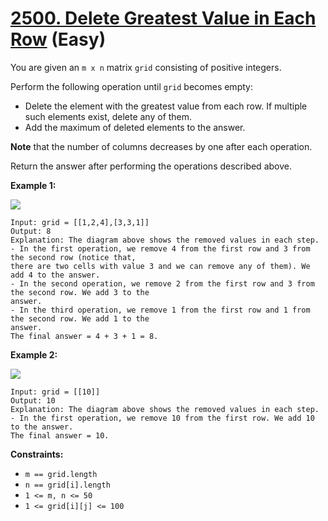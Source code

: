 # [2500. Delete Greatest Value in Each Row][link] (Easy)

[link]: https://leetcode.com/problems/delete-greatest-value-in-each-row/

You are given an `m x n` matrix `grid` consisting of positive integers.

Perform the following operation until `grid` becomes empty:

- Delete the element with the greatest value from each row. If multiple such elements exist, delete
any of them.
- Add the maximum of deleted elements to the answer.

**Note** that the number of columns decreases by one after each operation.

Return the answer after performing the operations described above.

**Example 1:**

![](https://assets.leetcode.com/uploads/2022/10/19/q1ex1.jpg)

```
Input: grid = [[1,2,4],[3,3,1]]
Output: 8
Explanation: The diagram above shows the removed values in each step.
- In the first operation, we remove 4 from the first row and 3 from the second row (notice that,
there are two cells with value 3 and we can remove any of them). We add 4 to the answer.
- In the second operation, we remove 2 from the first row and 3 from the second row. We add 3 to the
answer.
- In the third operation, we remove 1 from the first row and 1 from the second row. We add 1 to the
answer.
The final answer = 4 + 3 + 1 = 8.
```

**Example 2:**

![](https://assets.leetcode.com/uploads/2022/10/19/q1ex2.jpg)

```
Input: grid = [[10]]
Output: 10
Explanation: The diagram above shows the removed values in each step.
- In the first operation, we remove 10 from the first row. We add 10 to the answer.
The final answer = 10.
```

**Constraints:**

- `m == grid.length`
- `n == grid[i].length`
- `1 <= m, n <= 50`
- `1 <= grid[i][j] <= 100`

